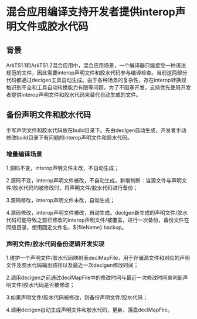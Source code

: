 # 混合应用编译支持开发者提供interop声明文件或胶水代码
## 背景
ArkTS1.1和ArkTS1.2混合应用中，混合应用场景，一个编译器只能接受一种语法规范的文件，因此需要interop声明文件和胶水代码参与编译检查。当前这两部分代码都通过declgen工具自动生成。由于各种场景的复杂性，存在interop转换规格识别不全和工具自动转换能力有限等问题。为了不阻塞开发，支持优先使用开发者提供interop声明文件和胶水代码来替代自动生成的文件。

## 备份声明文件和胶水代码
手写声明文件和胶水代码放在build目录下。先由declgen自动生成，开发者手动修改build目录下有问题的interop声明文件和胶水代码。

### 增量编译场景

1.源码不变，interop声明文件未改，不自动生成；

2.源码不变，interop声明文件被改，不自动生成，新增判断：当源文件与声明文件/胶水代码均被修改时，将声明文件/胶水代码进行备份；

3.源码修改，interop声明文件未改，自动生成；

4.源码修改，interop声明文件被改，自动生成。declgen新生成的声明文件/胶水代码可能导致之前已修改的interop声明文件/被覆盖，进行一次备份，备份文件在同级目录，使用固定文件名，${fileName}.backup。

### 声明文件/胶水代码备份逻辑开发实现

1.维护一个声明文件/胶水代码映射表declMapFile，用于存储源文件和对应的声明文件及胶水代码输出路径以及最近一次declgen修改时间；

2.调用declgen之前通过declMapFile中的修改时间与最近一次修改时间来判断声明文件/胶水代码是否被修改；

3.如果声明文件/胶水代码被修改，则备份声明文件/胶水代码；

4.调用declgen自动生成声明文件和胶水代码，更新、落盘declMapFile。